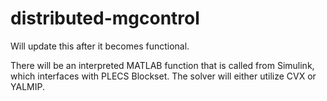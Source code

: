 # distributed-mgcontrol

Will update this after it becomes functional.

There will be an interpreted MATLAB function that is called from Simulink, which interfaces with PLECS Blockset.
The solver will either utilize CVX or YALMIP.
